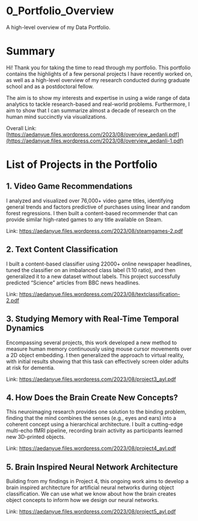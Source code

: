 # 0_Portfolio_Overview
A high-level overview of my Data Portfolio.

# Summary
Hi! Thank you for taking the time to read through my portfolio. This portfolio contains the highlights of a few personal projects I have recently worked on, as well as a high-level overview of my research conducted during graduate school and as a postdoctoral fellow.

The aim is to show my interests and expertise in using a wide range of data analytics to tackle research-based and real-world problems. Furthermore, I aim to show that I can summarize almost a decade of research on the human mind succinctly via visualizations.

Overall Link: [https://aedanyue.files.wordpress.com/2023/08/overview_aedanli.pdf](https://aedanyue.files.wordpress.com/2023/08/overview_aedanli-1.pdf)

# List of Projects in the Portfolio

## 1. Video Game Recommendations

I analyzed and visualized over 76,000+ video game titles, identifying general trends and factors predictive of purchases using linear and random forest regressions. I then built a content-based recommender that can provide similar high-rated games to any title available on Steam.

Link: https://aedanyue.files.wordpress.com/2023/08/steamgames-2.pdf

## 2. Text Content Classification

I built a content-based classifier using 22000+ online newspaper headlines, tuned the classifier on an imbalanced class label (1:10 ratio), and then generalized it to a new dataset without labels. This project successfully predicted “Science” articles from BBC news headlines.

Link: https://aedanyue.files.wordpress.com/2023/08/textclassification-2.pdf

## 3. Studying Memory with Real-Time Temporal Dynamics

Encompassing several projects, this work developed a new method to measure human memory continuously using mouse cursor movements over a 2D object embedding. I then generalized the approach to virtual reality, with initial results showing that this task can effectively screen older adults at risk for dementia.

Link: https://aedanyue.files.wordpress.com/2023/08/project3_ayl.pdf

## 4. How Does the Brain Create New Concepts?

This neuroimaging research provides one solution to the binding problem, finding that the mind combines the senses (e.g., eyes and ears) into a coherent concept using a hierarchical architecture. I built a cutting-edge multi-echo fMRI pipeline, recording brain activity as participants learned new 3D-printed objects. 

Link: https://aedanyue.files.wordpress.com/2023/08/project4_ayl.pdf

## 5. Brain Inspired Neural Network Architecture 

Building from my findings in Project 4, this ongoing work aims to develop a brain inspired architecture for artificial neural networks during object classification. We can use what we know about how the brain creates object concepts to inform how we design our neural networks.

Link: https://aedanyue.files.wordpress.com/2023/08/project5_ayl.pdf
